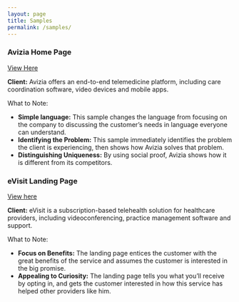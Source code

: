 ```yaml
---
layout: page
title: Samples
permalink: /samples/
---
```


<main>
<!-- <h2>Samples</h2> -->

<h3>Avizia Home Page</h3>
<p><a href="http://www.pdf-archive.com/2016/05/31/avizia-sample-homepage/preview/page/1/"> View Here </a></p>
<p><strong>Client:</strong> Avizia offers an end-to-end telemedicine platform, including care coordination software, video devices and mobile apps. </p>  
<p>What to Note:</p>
<ul>
<li><strong> Simple language:</strong> This sample changes the language from focusing on the company to discussing the customer’s needs in language everyone can understand. </li>
<li> <strong>Identifying the Problem:</strong> This sample immediately identifies the problem the client is experiencing, then shows how Avizia solves that problem. </li>
<li> <strong>Distinguishing Uniqueness:</strong> By using social proof, Avizia shows how it is different from its competitors. </li>
</ul>

<h3> eVisit Landing Page </h3>
<p><a href="http://www.pdf-archive.com/2016/05/31/evisit-sample-landing-page/preview/page/1/"> View here </a></p>
<p><strong>Client:</strong> eVisit is a subscription-based telehealth solution for healthcare providers, including videoconferencing, practice management software and support.</p>
<p>What to Note:</p>
<ul>
<li><strong> Focus on Benefits:</strong> The landing page entices the customer with the great benefits of the service and assumes the customer is interested in the big promise. </li>
<li> <strong>Appealing to Curiosity:</strong> The landing page tells you what you’ll receive by opting in, and gets the customer interested in how this service has helped other providers like him. </li>
</ul>
</main>